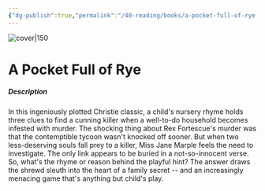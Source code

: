 ```yaml
---
{"dg-publish":true,"permalink":"/40-reading/books/a-pocket-full-of-rye-agatha-christie/","title":"A Pocket Full of Rye"}
---
```



![cover|150](http://books.google.com/books/content?id=njlkpwAACAAJ&printsec=frontcover&img=1&zoom=1&source=gbs_api)

# A Pocket Full of Rye
##### Description
In this ingeniously plotted Christie classic, a child's nursery rhyme holds three clues to find a cunning killer when a well-to-do household becomes infested with murder. The shocking thing about Rex Fortescue's murder was that the contemptible tycoon wasn't knocked off sooner. But when two less-deserving souls fall prey to a killer, Miss Jane Marple feels the need to investigate. The only link appears to be buried in a not-so-innocent verse. So, what's the rhyme or reason behind the playful hint? The answer draws the shrewd sleuth into the heart of a family secret -- and an increasingly menacing game that's anything but child's play.